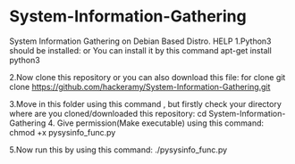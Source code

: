 # System-Information-Gathering
System Information Gathering on Debian Based Distro.
HELP
1.Python3 should be installed:
            or
  You can install it by this command
  apt-get install python3
  
2.Now clone this repository or you can also download this file:
 for clone
 git clone https://github.com/hackeramy/System-Information-Gathering.git
 
3.Move in this folder using this command , but firstly check your directory where are you cloned/downloaded this repository:
  cd System-Information-Gathering
4. Give permission(Make executable) using this command: 
   chmod +x pysysinfo_func.py
 
5.Now run this by using this command:
  ./pysysinfo_func.py 
   
